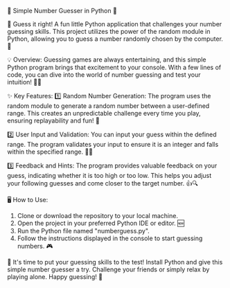 🎲 Simple Number Guesser in Python 🐍

🔢 Guess it right! A fun little Python application that challenges your number guessing skills. This project utilizes the power of the random module in Python, allowing you to guess a number randomly chosen by the computer. 🎯

💡 Overview:
Guessing games are always entertaining, and this simple Python program brings that excitement to your console. With a few lines of code, you can dive into the world of number guessing and test your intuition! 🧠💭

✨ Key Features:
1️⃣ Random Number Generation: The program uses the random module to generate a random number between a user-defined range. This creates an unpredictable challenge every time you play, ensuring replayability and fun! 🎉

2️⃣ User Input and Validation: You can input your guess within the defined range. The program validates your input to ensure it is an integer and falls within the specified range. 📝✅

3️⃣ Feedback and Hints: The program provides valuable feedback on your guess, indicating whether it is too high or too low. This helps you adjust your following guesses and come closer to the target number. 👍🔍

🖥️ How to Use:
1. Clone or download the repository to your local machine. 
2. Open the project in your preferred Python IDE or editor. 🆕
3. Run the Python file named "numberguess.py".
4. Follow the instructions displayed in the console to start guessing numbers. 🎮

🌟 It's time to put your guessing skills to the test! Install Python and give this simple number guesser a try. Challenge your friends or simply relax by playing alone. Happy guessing! 🌟
